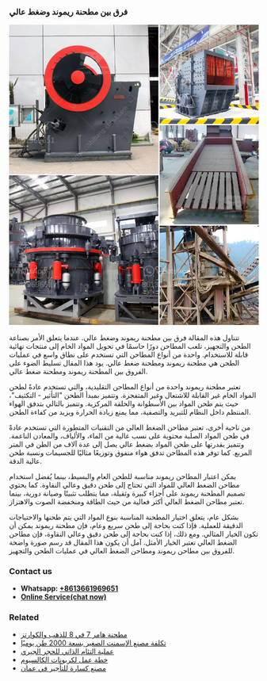 <h3>فرق بين مطحنة ريموند وضغط عالي</h3><img src='1701852552.jpg' alt=''><p>تتناول هذه المقالة فرق بين مطحنة ريموند وضغط عالي. عندما يتعلق الأمر بصناعة الطحن والتجهيز، تلعب المطاحن دورًا حاسمًا في تحويل المواد الخام إلى منتجات نهائية قابلة للاستخدام. واحدة من أنواع المطاحن التي تستخدم على نطاق واسع في عمليات الطحن هي مطحنة ريموند ومطحنة ضغط عالي. يود هذا المقال تسليط الضوء على الفروق بين المطحنة ريموند ومطحنة ضغط عالي.</p><p>تعتبر مطحنة ريموند واحدة من أنواع المطاحن التقليدية، والتي تستخدم عادةً لطحن المواد الخام غير القابلة للاشتعال وغير المتفجرة. وتتميز بمبدأ الطحن "التأثير - التكثيف"، حيث يتم طحن المواد بين الأسطوانة والحلقة المركزية. وتتميز بالتالي بتدفق الهواء المنتظم داخل النظام للتبريد والتصفية، مما يمنع زيادة الحرارة ويزيد من كفاءة الطحن.</p><p>من ناحية أخرى، تعتبر مطاحن الضغط العالي من التقنيات المتطورة التي تستخدم عادةً في طحن المواد الصلبة محتوية على نسب عالية من الماء، والألياف، والمعادن الناعمة. وتتميز بقدرتها على طحن المواد بضغط عالي يصل إلى عدة آلاف من الطن في المتر المربع. كما توفر هذه المطاحن تدفق هواء متفوق وتوزيعًا مثاليًا للجسيمات ونسبة طحن عالية الدقة.</p><p>يمكن اعتبار المطاحن ريموند مناسبة للطحن العام والبسيط، بينما يُفضل استخدام مطاحن الضغط العالي للمواد التي تحتاج إلى طحن دقيق وعالي النقاوة. كما يحتوي تصميم المطحنة ريموند على أجزاء كبيرة وثقيلة، مما يتطلب تثبيتًا وصيانة دورية، بينما تعتبر مطاحن الضغط العالي أكثر فعالية من حيث الطاقة ومنخفضة الصوت والاهتزاز.</p><p>بشكل عام، يتعلق اختيار المطحنة المناسبة بنوع المواد التي يتم طحنها والاحتياجات الدقيقة للعملية. فإذا كنت بحاجة إلى طحن سريع وعام، فإن مطحنة ريموند يمكن أن تكون الخيار المثالي. ومع ذلك، إذا كنت بحاجة إلى طحن دقيق وعالي النقاوة، فإن مطاحن الضغط العالي تعتبر الخيار الأمثل. آمل أن يكون هذا المقال قد رسم صورة واضحة للفروق بين مطاحن ريموند ومطاحن الضغط العالي في عمليات الطحن والتجهيز.</p><h3>Contact us</h3><ul><li><strong>Whatsapp:&nbsp;<a href="https://wa.me/8613661969651">+8613661969651</a></strong></li><li><a href="https://swt.shibang-china.com/?git&amp;zhl&amp;فرق بين مطحنة ريموند وضغط عالي"><strong>Online Service(chat now)</strong></a></li></ul><h3>Related</h3><ul><li><a href='مطحنة هامر 7 في 8 للذهب والكوارتز.md'>مطحنة هامر 7 في 8 للذهب والكوارتز</a></li><li><a href='تكلفة مصنع الإسمنت الصغير بسعة 2000 طن يوميًا.md'>تكلفة مصنع الإسمنت الصغير بسعة 2000 طن يوميًا</a></li><li><a href='عملية التئام الذاتي للحجر الجيري.md'>عملية التئام الذاتي للحجر الجيري</a></li><li><a href='خطة عمل لكربونات الكالسيوم.md'>خطة عمل لكربونات الكالسيوم</a></li><li><a href='مصنع كسارة للتأجير في عمان.md'>مصنع كسارة للتأجير في عمان</a></li></ul>